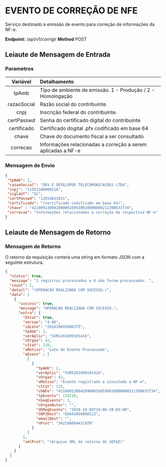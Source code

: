# EVENTO DE CORREÇÃO DE NFE

Serviço destinado à emissão de evento para correção de informações da NF-e.

**Endpoint:** /api/v1/corrigir
**Method** POST

## Leiaute de Mensagem de Entrada

### Parametros

| Variável | Detalhamento  |
| :---:  | :--- |
| tpAmb | Tipo de ambiente de emissão. 1 - Produção / 2 - Homologação |
| razaoSocial | Razão social do contribuinte. |
| cnpj | Inscrição federal do contribuinte.  |
| certPasswd | Senha do certificado digital do contribuinte |
| certificado | Certificado dogital .pfx codificado em base 64 |
| chave | Chave do documento fiscal a ser consultado
| correcao | Informações relacionadas a correção a serem aplicadas a NF-e


### Mensagem de Envio

```json
{
 "tpAmb": 2,
 "razaoSocial": "DEV E DEVELOPER TELECOMUNICACOES LTDA",
 "cnpj": "11551180000116",
 "siglaUf": "SC",
 "certPasswd": "12654821811",
 "certificado": "(certificado codificado em base 64)",
 "chave" : "42180913004289000169550010000000211398633734",
 "correcao": "Informações relacionadas a correção da respectiva NF-e"
}
```

## Leiaute de Mensagem de Retorno

### Mensagem de Retorno

O retorno da requisição conterá uma string em formato JSON com a seguinte estrutura.

```json
{
  "status": true,
  "message": "1 registros processados e 0 não foram processados. ",
  "count": 1,
  "detail": "(OPERACAO REALIZADA COM SUCESSO.)",
  "data": [
    {
      "success": true,
      "message": "OPERACAO REALIZADA COM SUCESSO.",
      "extra": {
        "bStat": true,
        "versao": "4.00",
        "idLote": "201810091006375",
        "tpAmb": 2,
        "verAplic": "SVRS201809101416",
        "cOrgao": 42,
        "cStat": 128,
        "xMotivo": "Lote de Evento Processado",
        "aEvent" : [
          [
            {
              "tpAmb": 2,
              "verAplic": "SVRS201809101416",
              "cOrgao": 42,
              "xMotivo": "Evento registrado e vinculado a NF-e",
              "cStat": 135,
              "chNFe": "42180913004289000169550010000000211398633734",
              "tpEvento": 110110,
              "nSeqEvento": 1,
              "cOrgaoAutor": "",
              "dhRegEvento": "2018-10-09T10:06:38-03:00",
              "CNPJDest": "85641066000113",
              "emailDest": "",
              "nProt": "342180004431970"              
            }
          ]
        ],
        "xmlProt": "(Arquivo XML de retorno do SEFAZ)"
      }
    }
  ]
}
```